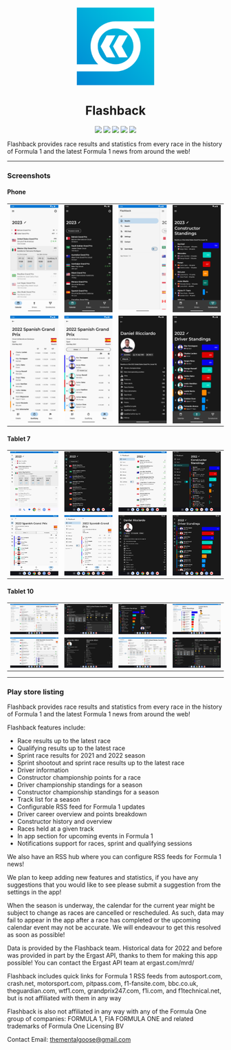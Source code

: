 <p align="center">
  <img width="180" src="res/logo-playstore.png" />
</p>
<h1 align="center">Flashback</h1>
<p align="center">
  <a href="https://play.google.com/store/apps/dev?id=7104925501019224102"><img src="https://img.shields.io/static/v1?label=Google%20Play&message=%20&logo=android&color=success&style=flat"/></a>
  <a href="https://console.firebase.google.com/project/f1stats-live/overview"><img src="https://img.shields.io/static/v1?label=Firebase%20Console&message=%20&logo=firebase&color=warning&style=flat"/></a>
  <a href="https://play.google.com/console/u/0/developers/7104925501019224102/app/4972386210601361096/app-dashboard"><img src="https://img.shields.io/static/v1?label=Play%20Console&message=%20&logo=google-play&color=success&style=flat"/></a>
  <a href="https://github.com/thementalgoose/android-flashback/RELEASES/tag/9.79.1"><img src="https://img.shields.io/static/v1?label=Latest%20Release&message=9.79.1&logo=github&color=blue&style=flat"/></a>
  <a href="https://github.com/thementalgoose/android-flashback/actions"><img src="https://github.com/thementalgoose/android-flashback/workflows/Release/badge.svg"/></a>
</p>

Flashback provides race results and statistics from every race in the history of Formula 1 and the latest Formula 1 news from around the web!

---

### Screenshots

#### Phone

|                                                                 |                                                                 |                                                                 |                                                                 |
|-----------------------------------------------------------------|-----------------------------------------------------------------|-----------------------------------------------------------------|-----------------------------------------------------------------|
| <img src="res/screenshots/phone/screenshot1.png" width="160" /> | <img src="res/screenshots/phone/screenshot2.png" width="160" /> | <img src="res/screenshots/phone/screenshot3.png" width="160" /> | <img src="res/screenshots/phone/screenshot4.png" width="160" /> |
| <img src="res/screenshots/phone/screenshot5.png" width="160" /> | <img src="res/screenshots/phone/screenshot6.png" width="160" /> | <img src="res/screenshots/phone/screenshot7.png" width="160" /> | <img src="res/screenshots/phone/screenshot8.png" width="160" /> |

#### Tablet 7

|                                                                    |                                                                    |                                                                    |                                                                    |
|--------------------------------------------------------------------|--------------------------------------------------------------------|--------------------------------------------------------------------|--------------------------------------------------------------------|
| <img src="res/screenshots/tablet-7/screenshot1.png" width="160" /> | <img src="res/screenshots/tablet-7/screenshot2.png" width="160" /> | <img src="res/screenshots/tablet-7/screenshot3.png" width="160" /> | <img src="res/screenshots/tablet-7/screenshot4.png" width="160" /> |
| <img src="res/screenshots/tablet-7/screenshot5.png" width="160" /> | <img src="res/screenshots/tablet-7/screenshot6.png" width="160" /> | <img src="res/screenshots/tablet-7/screenshot7.png" width="160" /> | <img src="res/screenshots/tablet-7/screenshot8.png" width="160" /> |

#### Tablet 10

|                                                                     |                                                                     |                                                                     |                                                                     |
|---------------------------------------------------------------------|---------------------------------------------------------------------|---------------------------------------------------------------------|---------------------------------------------------------------------|
| <img src="res/screenshots/tablet-10/screenshot1.png" width="160" /> | <img src="res/screenshots/tablet-10/screenshot2.png" width="160" /> | <img src="res/screenshots/tablet-10/screenshot3.png" width="160" /> | <img src="res/screenshots/tablet-10/screenshot4.png" width="160" /> |
| <img src="res/screenshots/tablet-10/screenshot5.png" width="160" /> | <img src="res/screenshots/tablet-10/screenshot6.png" width="160" /> | <img src="res/screenshots/tablet-10/screenshot1.png" width="160" /> | <img src="res/screenshots/tablet-10/screenshot2.png" width="160" /> |


---

### Play store listing

Flashback provides race results and statistics from every race in the history of Formula 1 and the latest Formula 1 news from around the web!

Flashback features include:
- Race results up to the latest race
- Qualifying results up to the latest race
- Sprint race results for 2021 and 2022 season
- Sprint shootout and sprint race results up to the latest race
- Driver information
- Constructor championship points for a race
- Driver championship standings for a season
- Constructor championship standings for a season
- Track list for a season
- Configurable RSS feed for Formula 1 updates
- Driver career overview and points breakdown
- Constructor history and overview
- Races held at a given track
- In app section for upcoming events in Formula 1
- Notifications support for races, sprint and qualifying sessions

We also have an RSS hub where you can configure RSS feeds for Formula 1 news!

We plan to keep adding new features and statistics, if you have any suggestions that you would like to see please submit a suggestion from the settings in the app!

When the season is underway, the calendar for the current year might be subject to change as races are cancelled or rescheduled. As such, data may fail to appear in the app after a race has completed or the upcoming calendar event may not be accurate. We will endeavour to get this resolved as soon as possible!

Data is provided by the Flashback team. Historical data for 2022 and before was provided in part by the Ergast API, thanks to them for making this app possible! You can contact the Ergast API team at ergast.com/mrd/

Flashback includes quick links for Formula 1 RSS feeds from autosport.com, crash.net, motorsport.com, pitpass.com, f1-fansite.com, bbc.co.uk, theguardian.com, wtf1.com, grandprix247.com, f1i.com, and f1technical.net, but is not affiliated with them in any way

Flashback is also not affiliated in any way with any of the Formula One group of companies: FORMULA 1, FIA FORMULA ONE and related trademarks of Formula One Licensing BV

Contact Email: thementalgoose@gmail.com